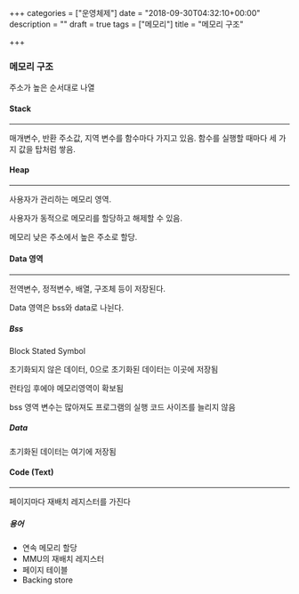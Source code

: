 +++
categories = ["운영체제"]
date = "2018-09-30T04:32:10+00:00"
description = ""
draft = true
tags = ["메모리"]
title = "메모리 구조"

+++
### 메모리 구조

주소가 높은 순서대로 나열

#### Stack

***

매개변수, 반환 주소값, 지역 변수를 함수마다 가지고 있음. 함수를 실행할 때마다 세 가지 값을 탑처럼 쌓음. 

#### Heap

***

사용자가 관리하는 메모리 영역.

사용자가 동적으로 메모리를 할당하고 해제할 수 있음.

메모리 낮은 주소에서 높은 주소로 할당.

#### Data 영역

***

전역변수, 정적변수, 배열, 구조체 등이 저장된다.

Data 영역은 bss와 data로 나뉜다.

##### Bss

Block Stated Symbol

초기화되지 않은 데이터, 0으로 초기화된 데이터는 이곳에 저장됨

런타임 후에야 메모리영역이 확보됨

bss 영역 변수는 많아져도 프로그램의 실행 코드 사이즈를 늘리지 않음

##### Data

초기화된 데이터는 여기에 저장됨

#### Code (Text)

***

페이지마다 재배치 레지스터를 가진다

##### 용어

* 연속 메모리 할당
* MMU의 재배치 레지스터
* 페이지 테이블
* Backing store